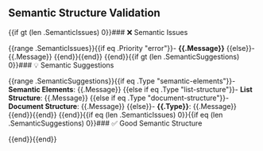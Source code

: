 ## Semantic Structure Validation

{{if gt (len .SemanticIssues) 0}}### ❌ Semantic Issues

{{range .SemanticIssues}}{{if eq .Priority "error"}}- **{{.Message}}**
{{else}}- {{.Message}}
{{end}}{{end}}
{{end}}{{if gt (len .SemanticSuggestions) 0}}### 💡 Semantic Suggestions

{{range .SemanticSuggestions}}{{if eq .Type "semantic-elements"}}- **Semantic Elements**: {{.Message}}
{{else if eq .Type "list-structure"}}- **List Structure**: {{.Message}}
{{else if eq .Type "document-structure"}}- **Document Structure**: {{.Message}}
{{else}}- **{{.Type}}**: {{.Message}}
{{end}}{{end}}
{{end}}{{if eq (len .SemanticIssues) 0}}{{if eq (len .SemanticSuggestions) 0}}### ✅ Good Semantic Structure

{{end}}{{end}}